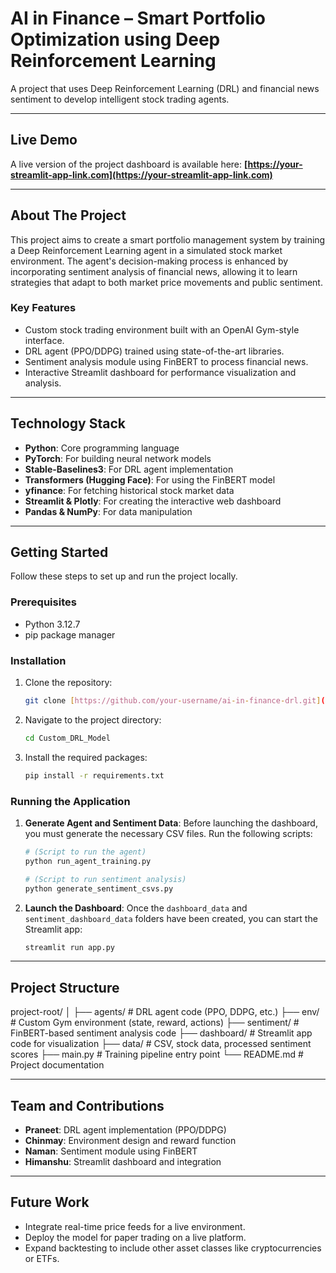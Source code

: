 # AI in Finance – Smart Portfolio Optimization using Deep Reinforcement Learning

A project that uses Deep Reinforcement Learning (DRL) and financial news sentiment to develop intelligent stock trading agents.

---
## Live Demo

A live version of the project dashboard is available here:
**[https://your-streamlit-app-link.com](https://your-streamlit-app-link.com)**

---
## About The Project

This project aims to create a smart portfolio management system by training a Deep Reinforcement Learning agent in a simulated stock market environment. The agent's decision-making process is enhanced by incorporating sentiment analysis of financial news, allowing it to learn strategies that adapt to both market price movements and public sentiment.

### Key Features
* Custom stock trading environment built with an OpenAI Gym-style interface.
* DRL agent (PPO/DDPG) trained using state-of-the-art libraries.
* Sentiment analysis module using FinBERT to process financial news.
* Interactive Streamlit dashboard for performance visualization and analysis.

---
## Technology Stack

* **Python**: Core programming language
* **PyTorch**: For building neural network models
* **Stable-Baselines3**: For DRL agent implementation
* **Transformers (Hugging Face)**: For using the FinBERT model
* **yfinance**: For fetching historical stock market data
* **Streamlit & Plotly**: For creating the interactive web dashboard
* **Pandas & NumPy**: For data manipulation

---
## Getting Started

Follow these steps to set up and run the project locally.

### Prerequisites

* Python 3.12.7
* pip package manager

### Installation

1.  Clone the repository:
    ```sh
    git clone [https://github.com/your-username/ai-in-finance-drl.git](https://github.com/your-username/ai-in-finance-drl.git)
    ```
2.  Navigate to the project directory:
    ```sh
    cd Custom_DRL_Model
    ```
3.  Install the required packages:
    ```sh
    pip install -r requirements.txt
    ```

### Running the Application

1.  **Generate Agent and Sentiment Data**:
    Before launching the dashboard, you must generate the necessary CSV files. Run the following scripts:
    ```sh
    # (Script to run the agent)
    python run_agent_training.py 
    
    # (Script to run sentiment analysis)
    python generate_sentiment_csvs.py
    ```

2.  **Launch the Dashboard**:
    Once the `dashboard_data` and `sentiment_dashboard_data` folders have been created, you can start the Streamlit app:
    ```sh
    streamlit run app.py
    ```

---
## Project Structure
project-root/
│
├── agents/             # DRL agent code (PPO, DDPG, etc.)
├── env/                # Custom Gym environment (state, reward, actions)
├── sentiment/          # FinBERT-based sentiment analysis code
├── dashboard/          # Streamlit app code for visualization
├── data/               # CSV, stock data, processed sentiment scores
├── main.py             # Training pipeline entry point
└── README.md           # Project documentation

---
## Team and Contributions

* **Praneet**: DRL agent implementation (PPO/DDPG)
* **Chinmay**: Environment design and reward function
* **Naman**: Sentiment module using FinBERT
* **Himanshu**: Streamlit dashboard and integration

---
## Future Work

* Integrate real-time price feeds for a live environment.
* Deploy the model for paper trading on a live platform.
* Expand backtesting to include other asset classes like cryptocurrencies or ETFs.
